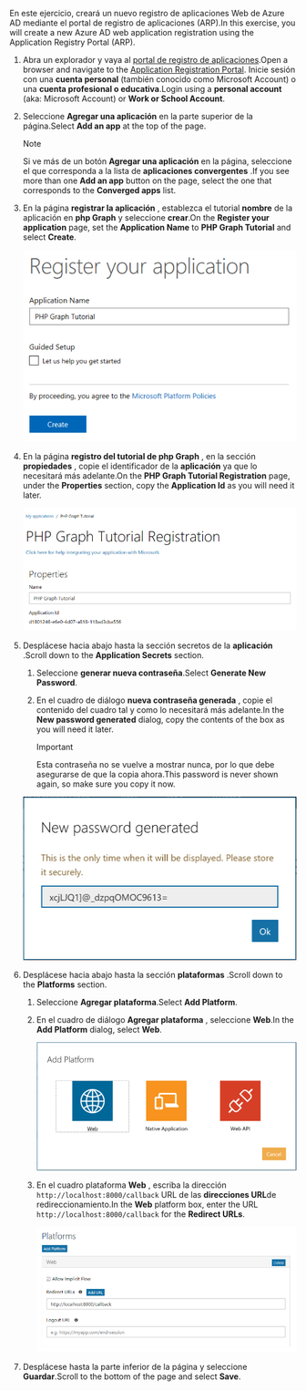 <!-- markdownlint-disable MD002 MD041 -->

<span data-ttu-id="f7cde-101">En este ejercicio, creará un nuevo registro de aplicaciones Web de Azure AD mediante el portal de registro de aplicaciones (ARP).</span><span class="sxs-lookup"><span data-stu-id="f7cde-101">In this exercise, you will create a new Azure AD web application registration using the Application Registry Portal (ARP).</span></span>

1. <span data-ttu-id="f7cde-102">Abra un explorador y vaya al [portal de registro de aplicaciones](https://apps.dev.microsoft.com).</span><span class="sxs-lookup"><span data-stu-id="f7cde-102">Open a browser and navigate to the [Application Registration Portal](https://apps.dev.microsoft.com).</span></span> <span data-ttu-id="f7cde-103">Inicie sesión con una **cuenta personal** (también conocido como Microsoft Account) o una **cuenta profesional o educativa**.</span><span class="sxs-lookup"><span data-stu-id="f7cde-103">Login using a **personal account** (aka: Microsoft Account) or **Work or School Account**.</span></span>

1. <span data-ttu-id="f7cde-104">Seleccione **Agregar una aplicación** en la parte superior de la página.</span><span class="sxs-lookup"><span data-stu-id="f7cde-104">Select **Add an app** at the top of the page.</span></span>

    > [!NOTE]
    > <span data-ttu-id="f7cde-105">Si ve más de un botón **Agregar una aplicación** en la página, seleccione el que corresponda a la lista de **aplicaciones convergentes** .</span><span class="sxs-lookup"><span data-stu-id="f7cde-105">If you see more than one **Add an app** button on the page, select the one that corresponds to the **Converged apps** list.</span></span>

1. <span data-ttu-id="f7cde-106">En la página **registrar la aplicación** , establezca el tutorial **nombre** de la aplicación en **php Graph** y seleccione **crear**.</span><span class="sxs-lookup"><span data-stu-id="f7cde-106">On the **Register your application** page, set the **Application Name** to **PHP Graph Tutorial** and select **Create**.</span></span>

    ![Captura de pantalla de la creación de una nueva aplicación en el sitio web del portal de registro de aplicaciones](./images/arp-create-app-01.png)

1. <span data-ttu-id="f7cde-108">En la página **registro del tutorial de php Graph** , en la sección **propiedades** , copie el identificador de la **aplicación** ya que lo necesitará más adelante.</span><span class="sxs-lookup"><span data-stu-id="f7cde-108">On the **PHP Graph Tutorial Registration** page, under the **Properties** section, copy the **Application Id** as you will need it later.</span></span>

    ![Captura de pantalla del identificador de la aplicación recién creada](./images/arp-create-app-02.png)

1. <span data-ttu-id="f7cde-110">Desplácese hacia abajo hasta la sección secretos de la **aplicación** .</span><span class="sxs-lookup"><span data-stu-id="f7cde-110">Scroll down to the **Application Secrets** section.</span></span>

    1. <span data-ttu-id="f7cde-111">Seleccione **generar nueva contraseña**.</span><span class="sxs-lookup"><span data-stu-id="f7cde-111">Select **Generate New Password**.</span></span>
    1. <span data-ttu-id="f7cde-112">En el cuadro de diálogo **nueva contraseña generada** , copie el contenido del cuadro tal y como lo necesitará más adelante.</span><span class="sxs-lookup"><span data-stu-id="f7cde-112">In the **New password generated** dialog, copy the contents of the box as you will need it later.</span></span>

        > [!IMPORTANT]
        > <span data-ttu-id="f7cde-113">Esta contraseña no se vuelve a mostrar nunca, por lo que debe asegurarse de que la copia ahora.</span><span class="sxs-lookup"><span data-stu-id="f7cde-113">This password is never shown again, so make sure you copy it now.</span></span>

    ![Captura de pantalla de la contraseña de la aplicación recién creada](./images/arp-create-app-03.png)

1. <span data-ttu-id="f7cde-115">Desplácese hacia abajo hasta la sección **plataformas** .</span><span class="sxs-lookup"><span data-stu-id="f7cde-115">Scroll down to the **Platforms** section.</span></span>

    1. <span data-ttu-id="f7cde-116">Seleccione **Agregar plataforma**.</span><span class="sxs-lookup"><span data-stu-id="f7cde-116">Select **Add Platform**.</span></span>
    1. <span data-ttu-id="f7cde-117">En el cuadro de diálogo **Agregar plataforma** , seleccione **Web**.</span><span class="sxs-lookup"><span data-stu-id="f7cde-117">In the **Add Platform** dialog, select **Web**.</span></span>

        ![Captura de pantalla que crea una plataforma para la aplicación](./images/arp-create-app-04.png)

    1. <span data-ttu-id="f7cde-119">En el cuadro plataforma **Web** , escriba la dirección `http://localhost:8000/callback` URL de las **direcciones URL**de redireccionamiento.</span><span class="sxs-lookup"><span data-stu-id="f7cde-119">In the **Web** platform box, enter the URL `http://localhost:8000/callback` for the **Redirect URLs**.</span></span>

        ![Captura de pantalla de la plataforma web recién agregada para la aplicación](./images/arp-create-app-05.png)

1. <span data-ttu-id="f7cde-121">Desplácese hasta la parte inferior de la página y seleccione **Guardar**.</span><span class="sxs-lookup"><span data-stu-id="f7cde-121">Scroll to the bottom of the page and select **Save**.</span></span>
